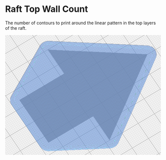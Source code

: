 Raft Top Wall Count
====
The number of contours to print around the linear pattern in the top layers of the raft.

![4 Top raft layers walls](../images/raft_top_wall_count_4.png)
